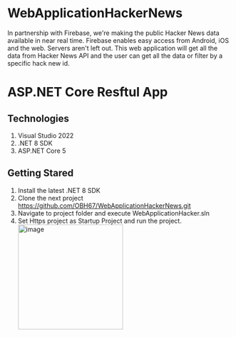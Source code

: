# WebApplicationHackerNews
In partnership with Firebase, we're making the public Hacker News data available in near real time. Firebase enables easy access from Android, iOS and the web. Servers aren't left out. This web application will get all the data from Hacker News API and the user can get all the data or filter by a specific hack new id.

# ASP.NET Core Resftul App

## Technologies

1. Visual Studio 2022 
2. .NET 8 SDK
3. ASP.NET Core 5

## Getting Stared  
  1. Install the latest .NET 8 SDK
  2. Clone the next project https://github.com/OBH67/WebApplicationHackerNews.git
  3. Navigate to project folder and execute WebApplicationHacker.sln
  4. Set Https project as Startup Project and run the project.
    <img width="235" alt="image" src="https://github.com/user-          
       attachments/assets/42d8801c-3555-4e7c-9172-00c918f91a8a">


